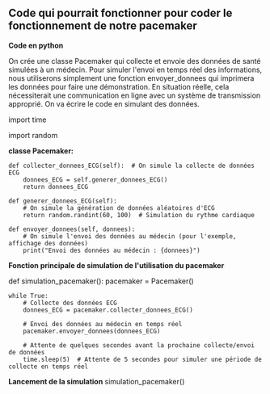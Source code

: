 Code qui pourrait fonctionner pour coder le fonctionnement de notre pacemaker 
----------------------------------------------------------------------------------

**Code en python**



On crée une classe Pacemaker qui collecte et envoie des données de santé simulées à un médecin. 
Pour simuler l'envoi en temps réel des informations, nous utiliserons simplement une fonction envoyer_donnees qui imprimera les données pour faire une démonstration. En situation réelle, cela nécessiterait une communication en ligne avec un système de transmission approprié.
On va écrire le code en simulant des données.





import time

import random


**classe Pacemaker:**


    def collecter_donnees_ECG(self):  # On simule la collecte de données ECG
        donnees_ECG = self.generer_donnees_ECG()
        return donnees_ECG
    
    def generer_donnees_ECG(self):
        # On simule la génération de données aléatoires d'ECG
        return random.randint(60, 100)  # Simulation du rythme cardiaque

    def envoyer_donnees(self, donnees):
        # On simule l'envoi des données au médecin (pour l'exemple, affichage des données)
        print("Envoi des données au médecin : {donnees}")
        

**Fonction principale de simulation de l'utilisation du pacemaker**



def simulation_pacemaker():
    pacemaker = Pacemaker()
  
    while True:
        # Collecte des données ECG
        donnees_ECG = pacemaker.collecter_donnees_ECG()

        # Envoi des données au médecin en temps réel
        pacemaker.envoyer_donnees(donnees_ECG)

        # Attente de quelques secondes avant la prochaine collecte/envoi de données
        time.sleep(5)  # Attente de 5 secondes pour simuler une période de collecte en temps réel

**Lancement de la simulation**
simulation_pacemaker()
